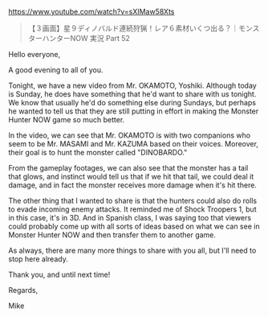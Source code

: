 https://www.youtube.com/watch?v=sXIMaw58Xts

> 【３画面】星９ディノバルド連続狩猟！レア６素材いくつ出る？｜モンスターハンターNOW 実況 Part 52

Hello everyone,

A good evening to all of you.

Tonight, we have a new video from Mr. OKAMOTO, Yoshiki. Although today is Sunday, he does have something that he'd want to share with us tonight. We know that usually he'd do something else during Sundays, but perhaps he wanted to tell us that they are still putting in effort in making the Monster Hunter NOW game so much better.

In the video, we can see that Mr. OKAMOTO is with two companions who seem to be Mr. MASAMI and Mr. KAZUMA based on their voices. Moreover, their goal is to hunt the monster called "DINOBARDO."

From the gameplay footages, we can also see that the monster has a tail that glows, and instinct would tell us that if we hit that tail, we could deal it damage, and in fact the monster receives more damage when it's hit there.

The other thing that I wanted to share is that the hunters could also do rolls to evade incoming enemy attacks. It reminded me of Shock Troopers 1, but in this case, it's in 3D. And in Spanish class, I was saying too that viewers could probably come up with all sorts of ideas based on what we can see in Monster Hunter NOW and then transfer them to another game.

As always, there are many more things to share with you all, but I'll need to stop here already.

Thank you, and until next time!

Regards,

Mike

